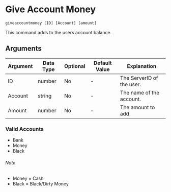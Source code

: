 
# Give Account Money

```
giveaccountmoney [ID] [Account] [amount]
```

This command adds to the users account balance.

## Arguments

| Argument   | Data Type | Optional | Default Value |       Explanation         |
|------------|-----------|----------|---------------|---------------------------|
| ID         | number    | No       | -             | The ServerID of the user. |
| Account    | string    | No       | -             | The name of the account.  |
| Amount     | number    | No       | -             | The amount to add.        |

### Valid Accounts

- Bank
- Money 
- Black

###### Note

- Money = Cash
- Black = Black/Dirty Money
